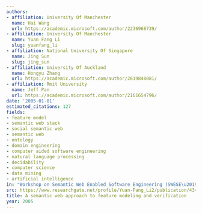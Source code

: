 ```yaml
---
authors:
- affiliation: University Of Manchester
  name: Hai Wang
  url: https://academic.microsoft.com/author/2236968739/
- affiliation: University Of Manchester
  name: Yuan Fang Li
  slug: yuanfang_li
- affiliation: National University Of Singapore
  name: Jing Sun
  slug: jing_sun
- affiliation: University Of Auckland
  name: Hongyu Zhang
  url: https://academic.microsoft.com/author/2619848081/
- affiliation: Rmit University
  name: Jeff Pan
  url: https://academic.microsoft.com/author/2161654796/
date: '2005-01-01'
estimated_citations: 127
fields:
- feature model
- semantic web stack
- social semantic web
- semantic web
- ontology
- domain engineering
- computer aided software engineering
- natural language processing
- decidability
- computer science
- data mining
- artificial intelligence
in: "Workshop on Semantic Web Enabled Software Engineering (SWESE\u201905"
src: https://www.researchgate.net/profile/Yuan-Fang_Li2/publication/43498050_A_semantic_web_approach_to_feature_modeling_and_verification/links/02bfe50edef0b25e14000000.pdf
title: A semantic web approach to feature modeling and verification
year: 2005
---
```

